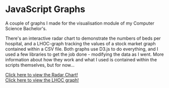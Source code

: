 # JavaScript Graphs
A couple of graphs I made for the visualisation module of my Computer Science Bachelor's.

There's an interactive radar chart to demonstrate the numbers of beds per hospital, and a LHOC-graph tracking the values of a stock market graph contained within a CSV file.
Both graphs use D3.js to do everything, and I used a few libraries to get the job done - modifying the data as I went.
More information about how they work and what I used is contained within the scripts themselves, but for now...

[Click here to view the Radar Chart!](<joe-v2.github.io/JavaScript-Graphs/Radar Files/radar.htm>)  
[Click here to view the LHOC graph!](<joe-v2.github.io/JavaScript-Graphs/Box Plot Files/index.htm>)
